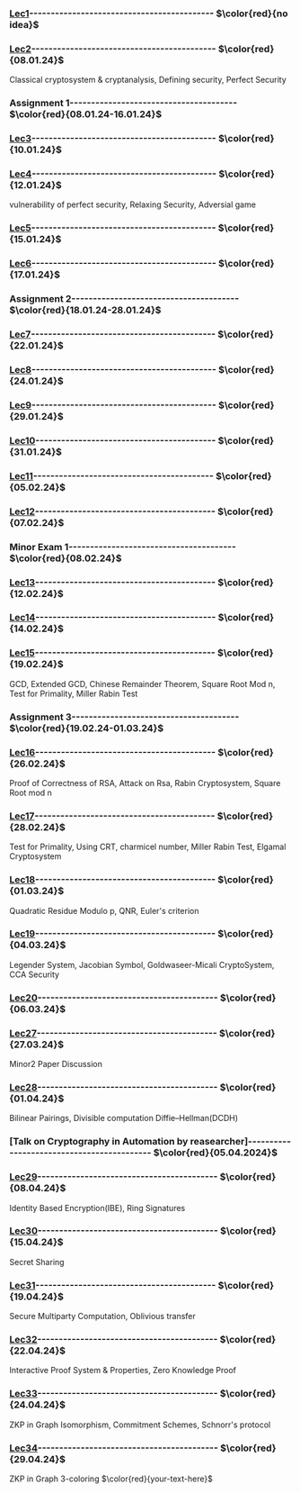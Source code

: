 ### [Lec1]()------------------------------------------- $\color{red}{no idea}$

### [Lec2]()------------------------------------------- $\color{red}{08.01.24}$
Classical cryptosystem & cryptanalysis, Defining security, Perfect Security

### Assignment 1--------------------------------------- $\color{red}{08.01.24-16.01.24}$

### [Lec3](https://github.com/VenkySharma/Mtech-CSE/blob/main/Course/Crypto/src/lec2_3_4.pdf)------------------------------------------- $\color{red}{10.01.24}$ 

### [Lec4](https://github.com/VenkySharma/Mtech-CSE/blob/main/Course/Crypto/src/lec04.md)------------------------------------------- $\color{red}{12.01.24}$
vulnerability of perfect security, Relaxing Security, Adversial game

### [Lec5]()------------------------------------------- $\color{red}{15.01.24}$

### [Lec6]()------------------------------------------- $\color{red}{17.01.24}$ 


### Assignment 2--------------------------------------- $\color{red}{18.01.24-28.01.24}$

### [Lec7]()------------------------------------------- $\color{red}{22.01.24}$

### [Lec8]()------------------------------------------- $\color{red}{24.01.24}$ 

### [Lec9]()------------------------------------------- $\color{red}{29.01.24}$

### [Lec10]()------------------------------------------ $\color{red}{31.01.24}$ 

### [Lec11]()------------------------------------------ $\color{red}{05.02.24}$

### [Lec12]()------------------------------------------ $\color{red}{07.02.24}$ 


### Minor Exam 1--------------------------------------- $\color{red}{08.02.24}$

### [Lec13]()------------------------------------------ $\color{red}{12.02.24}$

### [Lec14]()------------------------------------------ $\color{red}{14.02.24}$ 

### [Lec15]()------------------------------------------ $\color{red}{19.02.24}$
GCD, Extended GCD, Chinese Remainder Theorem, Square Root Mod n, Test for Primality, Miller Rabin Test


### Assignment 3--------------------------------------- $\color{red}{19.02.24-01.03.24}$

### [Lec16]()------------------------------------------ $\color{red}{26.02.24}$ 
Proof of Correctness of RSA, Attack on Rsa, Rabin Cryptosystem, Square Root mod n

### [Lec17]()------------------------------------------ $\color{red}{28.02.24}$
Test for Primality, Using CRT, charmicel number, Miller Rabin Test, Elgamal Cryptosystem

### [Lec18]()------------------------------------------ $\color{red}{01.03.24}$
Quadratic Residue Modulo p, QNR, Euler's criterion

### [Lec19]()------------------------------------------ $\color{red}{04.03.24}$
Legender System, Jacobian Symbol, Goldwaseer-Micali CryptoSystem, CCA Security

### [Lec20]()------------------------------------------ $\color{red}{06.03.24}$

### [Lec27]()------------------------------------------ $\color{red}{27.03.24}$
Minor2 Paper Discussion

### [Lec28]()------------------------------------------ $\color{red}{01.04.24}$
Bilinear Pairings, Divisible computation Diffie–Hellman(DCDH)

### [Talk on Cryptography in Automation by reasearcher]------------------------------------------- $\color{red}{05.04.2024}$

### [Lec29]()------------------------------------------ $\color{red}{08.04.24}$
Identity Based Encryption(IBE), Ring Signatures

### [Lec30]()------------------------------------------ $\color{red}{15.04.24}$
Secret Sharing

### [Lec31]()------------------------------------------ $\color{red}{19.04.24}$
Secure Multiparty Computation, Oblivious transfer

### [Lec32]()------------------------------------------ $\color{red}{22.04.24}$
Interactive Proof System & Properties, Zero Knowledge Proof

### [Lec33]()------------------------------------------ $\color{red}{24.04.24}$
ZKP in Graph Isomorphism, Commitment Schemes, Schnorr's protocol

### [Lec34](https://github.com/VenkySharma/Mtech-CSE/blob/main/Course/Crypto/src/lec34.pdf)------------------------------------------ $\color{red}{29.04.24}$
ZKP in Graph 3-coloring
$\color{red}{your-text-here}$
